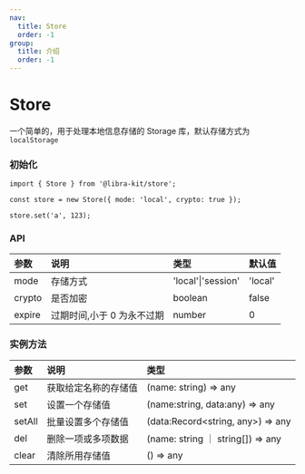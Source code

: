 ```yaml
---
nav:
  title: Store
  order: -1
group:
  title: 介绍
  order: -1
---
```


# Store

一个简单的，用于处理本地信息存储的 Storage 库，默认存储方式为`localStorage`

### 初始化

```tsx ｜ pure
import { Store } from '@libra-kit/store';

const store = new Store({ mode: 'local', crypto: true });

store.set('a', 123);
```

### API

| 参数   | 说明                       | 类型               | 默认值  |
| :----- | :------------------------- | :----------------- | :------ |
| mode   | 存储方式                   | 'local'\|'session' | 'local' |
| crypto | 是否加密                   | boolean            | false   |
| expire | 过期时间,小于 0 为永不过期 | number             | 0       |

### 实例方法

| 参数   | 说明                 | 类型                              |
| :----- | :------------------- | :-------------------------------- |
| get    | 获取给定名称的存储值 | (name: string) => any             |
| set    | 设置一个存储值       | (name:string, data:any) => any    |
| setAll | 批量设置多个存储值   | (data:Record<string, any>) => any |
| del    | 删除一项或多项数据   | (name: string ｜ string[]) => any |
| clear  | 清除所用存储值       | () => any                         |
